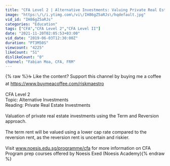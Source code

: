 ```yaml
---
title: "CFA Level 2 | Alternative Investments: Valuing Private Real Estate - Term and Reversion"
image: "https:\/\/i.ytimg.com\/vi\/IH86gZ5aRJs\/hqdefault.jpg"
vid_id: "IH86gZ5aRJs"
categories: "Education"
tags: ["CFA","CFA Level 2","CFA Level II"]
date: "2021-11-20T02:05:53+03:00"
vid_date: "2019-06-03T12:30:00Z"
duration: "PT3M50S"
viewcount: "4225"
likeCount: "51"
dislikeCount: "0"
channel: "Fabian Moa, CFA, FRM"
---
```

{% raw %}☕ Like the content? Support this channel by buying me a coffee  at <a rel="nofollow" target="blank" href="https://www.buymeacoffee.com/riskmaestro">https://www.buymeacoffee.com/riskmaestro</a><br /><br />CFA Level 2<br />Topic: Alternative Investments<br />Reading: Private Real Estate Investments<br /><br />Valuation of private real estate investments using the Term and Reversion approach.<br /><br />The term rent will be valued using a lower cap rate compared to the reversion rent, as the reversion rent is uncertain and riskier.<br /><br />Visit www.noesis.edu.sg/programme/cfa for more information on CFA Program prep courses offered by Noesis Exed (Noesis Academy){% endraw %}
